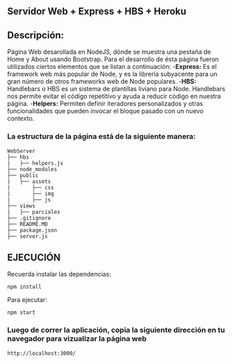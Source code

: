 ## Servidor Web + Express + HBS + Heroku
## Descripción:
Página Web desarollada en NodeJS, dónde se muestra una pestaña de Home y About usando Bootstrap. Para el desarrollo de ésta página fueron utilizados ciertos elementos que se listan a continuación:
-**Express:** Es el framework web más popular de Node, y es la librería subyacente para un gran número de otros frameworks web de Node populares.
-**HBS:** Handlebars o HBS es un sistema de plantillas liviano para Node. Handlebars nos permite evitar el código repetitivo y ayuda a reducir código en nuestra página.
-**Helpers:** Permiten definir iteradores personalizados y otras funcionalidades que pueden invocar el bloque pasado con un nuevo contexto.

### La estructura de la página está de la siguiente manera:
```
WebServer
├── hbs
|   ├── helpers.js
├── node_modules
├── public
|   ├── assets
|       ├── css
|       ├── img
|       ├── js
├── views
|   ├── parciales
├── .gitignore
├── README.MD
├── package.json
├── server.js
```
## EJECUCIÓN
Recuerda instalar las dependencias:

```
npm install
```

Para ejecutar:

```
npm start
```
### Luego de correr la aplicación, copia la siguiente dirección en tu navegador para vizualizar la página web
```
http://localhost:3000/
```